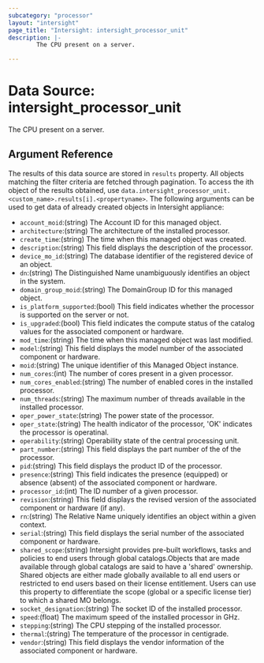 ```yaml
---
subcategory: "processor"
layout: "intersight"
page_title: "Intersight: intersight_processor_unit"
description: |-
        The CPU present on a server.

---
```


# Data Source: intersight_processor_unit
The CPU present on a server.
## Argument Reference
The results of this data source are stored in `results` property.
All objects matching the filter criteria are fetched through pagination.
To access the ith object of the results obtained, use `data.intersight_processor_unit.<custom_name>.results[i].<propertyname>`.
The following arguments can be used to get data of already created objects in Intersight appliance:
* `account_moid`:(string) The Account ID for this managed object. 
* `architecture`:(string) The architecture of the installed processor. 
* `create_time`:(string) The time when this managed object was created. 
* `description`:(string) This field displays the description of the processor. 
* `device_mo_id`:(string) The database identifier of the registered device of an object. 
* `dn`:(string) The Distinguished Name unambiguously identifies an object in the system. 
* `domain_group_moid`:(string) The DomainGroup ID for this managed object. 
* `is_platform_supported`:(bool) This field indicates whether the processor is supported on the server or not. 
* `is_upgraded`:(bool) This field indicates the compute status of the catalog values for the associated component or hardware. 
* `mod_time`:(string) The time when this managed object was last modified. 
* `model`:(string) This field displays the model number of the associated component or hardware. 
* `moid`:(string) The unique identifier of this Managed Object instance. 
* `num_cores`:(int) The number of cores present in a given processor. 
* `num_cores_enabled`:(string) The number of enabled cores in the installed processor. 
* `num_threads`:(string) The maximum number of threads available in the installed processor. 
* `oper_power_state`:(string) The power state of the processor. 
* `oper_state`:(string) The health indicator of the processor, 'OK' indicates the processor is operatinal. 
* `operability`:(string) Operability state of the central processing unit. 
* `part_number`:(string) This field displays the part number of the of the processor. 
* `pid`:(string) This field displays the product ID of the processor. 
* `presence`:(string) This field indicates the presence (equipped) or absence (absent) of the associated component or hardware. 
* `processor_id`:(int) The ID number of a given processor. 
* `revision`:(string) This field displays the revised version of the associated component or hardware (if any). 
* `rn`:(string) The Relative Name uniquely identifies an object within a given context. 
* `serial`:(string) This field displays the serial number of the associated component or hardware. 
* `shared_scope`:(string) Intersight provides pre-built workflows, tasks and policies to end users through global catalogs.Objects that are made available through global catalogs are said to have a 'shared' ownership. Shared objects are either made globally available to all end users or restricted to end users based on their license entitlement. Users can use this property to differentiate the scope (global or a specific license tier) to which a shared MO belongs. 
* `socket_designation`:(string) The socket ID of the installed processor. 
* `speed`:(float) The maximum speed of the installed processor in GHz. 
* `stepping`:(string) The CPU stepping of the installed processor. 
* `thermal`:(string) The temperature of the processor in centigrade. 
* `vendor`:(string) This field displays the vendor information of the associated component or hardware. 
 
